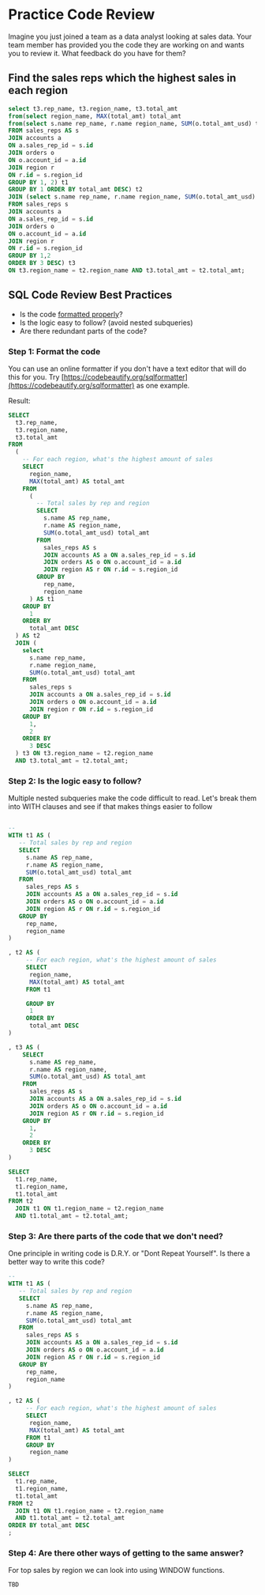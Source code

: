 # Practice Code Review
Imagine you just joined a team as a data analyst looking at sales data. Your team member has provided you the code they are working on and wants you to review it. What feedback do you have for them?

## Find the sales reps which the highest sales in each region

```sql
select t3.rep_name, t3.region_name, t3.total_amt
from(select region_name, MAX(total_amt) total_amt
from(select s.name rep_name, r.name region_name, SUM(o.total_amt_usd) total_amt
FROM sales_reps AS s
JOIN accounts a
ON a.sales_rep_id = s.id
JOIN orders o
ON o.account_id = a.id
JOIN region r
ON r.id = s.region_id
GROUP BY 1, 2) t1
GROUP BY 1 ORDER BY total_amt DESC) t2
JOIN (select s.name rep_name, r.name region_name, SUM(o.total_amt_usd) total_amt
FROM sales_reps s
JOIN accounts a
ON a.sales_rep_id = s.id
JOIN orders o
ON o.account_id = a.id
JOIN region r
ON r.id = s.region_id
GROUP BY 1,2
ORDER BY 3 DESC) t3
ON t3.region_name = t2.region_name AND t3.total_amt = t2.total_amt;
```


## SQL Code Review Best Practices
- Is the code [formatted properly](https://codebeautify.org/sqlformatter)?
- Is the logic easy to follow? (avoid nested subqueries)
- Are there redundant parts of the code?

### Step 1: Format the code
You can use an online formatter if you don't have a text editor that will do this for you. Try [https://codebeautify.org/sqlformatter](https://codebeautify.org/sqlformatter) as one example.

Result:
```sql
SELECT 
  t3.rep_name, 
  t3.region_name, 
  t3.total_amt 
FROM 
  (
    -- For each region, what's the highest amount of sales
    SELECT 
      region_name, 
      MAX(total_amt) AS total_amt 
    FROM 
      (
        -- Total sales by rep and region
        SELECT 
          s.name AS rep_name, 
          r.name AS region_name, 
          SUM(o.total_amt_usd) total_amt 
        FROM 
          sales_reps AS s 
          JOIN accounts AS a ON a.sales_rep_id = s.id 
          JOIN orders AS o ON o.account_id = a.id 
          JOIN region AS r ON r.id = s.region_id 
        GROUP BY 
          rep_name, 
          region_name
      ) AS t1 
    GROUP BY 
      1 
    ORDER BY 
      total_amt DESC
  ) AS t2 
  JOIN (
    select 
      s.name rep_name, 
      r.name region_name, 
      SUM(o.total_amt_usd) total_amt 
    FROM 
      sales_reps s 
      JOIN accounts a ON a.sales_rep_id = s.id 
      JOIN orders o ON o.account_id = a.id 
      JOIN region r ON r.id = s.region_id 
    GROUP BY 
      1, 
      2 
    ORDER BY 
      3 DESC
  ) t3 ON t3.region_name = t2.region_name 
  AND t3.total_amt = t2.total_amt;
```

### Step 2: Is the logic easy to follow?
Multiple nested subqueries make the code difficult to read. Let's break them into WITH clauses and see if that makes things easier to follow

```sql

-- 
WITH t1 AS (
   -- Total sales by rep and region
   SELECT 
     s.name AS rep_name, 
     r.name AS region_name, 
     SUM(o.total_amt_usd) total_amt 
   FROM 
     sales_reps AS s 
     JOIN accounts AS a ON a.sales_rep_id = s.id 
     JOIN orders AS o ON o.account_id = a.id 
     JOIN region AS r ON r.id = s.region_id 
   GROUP BY 
     rep_name, 
     region_name
)

, t2 AS (
     -- For each region, what's the highest amount of sales
     SELECT 
      region_name, 
      MAX(total_amt) AS total_amt 
     FROM t1

     GROUP BY 
      1 
     ORDER BY 
      total_amt DESC
)

, t3 AS (
    SELECT 
      s.name AS rep_name, 
      r.name AS region_name, 
      SUM(o.total_amt_usd) AS total_amt 
    FROM 
      sales_reps AS s 
      JOIN accounts AS a ON a.sales_rep_id = s.id 
      JOIN orders AS o ON o.account_id = a.id 
      JOIN region AS r ON r.id = s.region_id 
    GROUP BY 
      1, 
      2 
    ORDER BY 
      3 DESC
)

SELECT 
  t1.rep_name, 
  t1.region_name, 
  t1.total_amt 
FROM t2 
  JOIN t1 ON t1.region_name = t2.region_name 
  AND t1.total_amt = t2.total_amt;
```

### Step 3: Are there parts of the code that we don't need?
One principle in writing code is D.R.Y. or "Dont Repeat Yourself". Is there a better way to write this code?

```sql
-- 
WITH t1 AS (
   -- Total sales by rep and region
   SELECT 
     s.name AS rep_name, 
     r.name AS region_name, 
     SUM(o.total_amt_usd) total_amt 
   FROM 
     sales_reps AS s 
     JOIN accounts AS a ON a.sales_rep_id = s.id 
     JOIN orders AS o ON o.account_id = a.id 
     JOIN region AS r ON r.id = s.region_id 
   GROUP BY 
     rep_name, 
     region_name
)

, t2 AS (
     -- For each region, what's the highest amount of sales
     SELECT 
      region_name, 
      MAX(total_amt) AS total_amt 
     FROM t1
     GROUP BY 
      region_name
)

SELECT 
  t1.rep_name, 
  t1.region_name, 
  t1.total_amt 
FROM t2 
  JOIN t1 ON t1.region_name = t2.region_name 
  AND t1.total_amt = t2.total_amt
ORDER BY total_amt DESC
;
```

### Step 4: Are there other ways of getting to the same answer?
For top sales by region we can look into using WINDOW functions.

```sql
TBD
```




